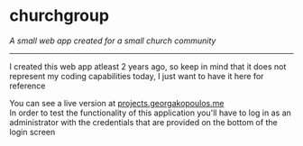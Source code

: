 # churchgroup
*A small web app created for a small church community*

---

I created this web app atleast 2 years ago, so keep in mind that it does not represent my coding capabilities today, I just want to have it here for reference

You can see a live version at [projects.georgakopoulos.me](http://projects.georgakopoulos.me/churchgroup/)  
In order to test the functionality of this application you'll have to log in as an administrator with the credentials that are provided on the bottom of the login screen

